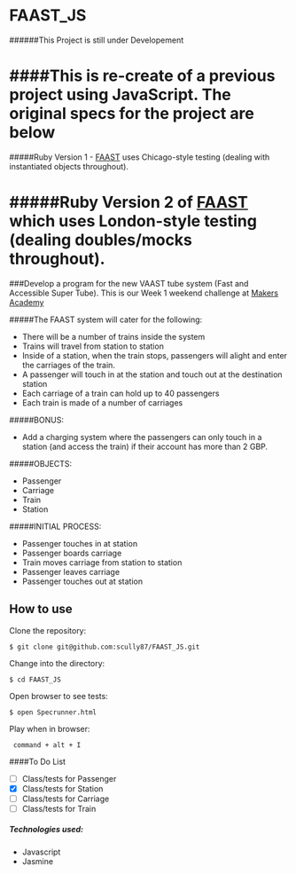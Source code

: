 FAAST_JS
========
######This Project is still under Developement

####This is re-create of a previous project using JavaScript. The original specs for the project are below
=========================================================

#####Ruby Version 1 - [FAAST](https://github.com/scully87/FAAST) uses Chicago-style testing (dealing with instantiated objects throughout).

#####Ruby Version 2 of [FAAST](https://github.com/scully87/FAAST) which uses London-style testing (dealing doubles/mocks throughout).
======================================================================

###Develop a program for the new VAAST tube system (Fast and Accessible Super Tube). This is our Week 1 weekend challenge at [Makers Academy](https://www.makersacademy.com)

#####The FAAST system will cater for the following:

  - There will be a number of trains inside the system
  - Trains will travel from station to station
  - Inside of a station, when the train stops, passengers will alight and enter the
    carriages of the train.
  - A passenger will touch in at the station and touch out at the destination station
  - Each carriage of a train can hold up to 40 passengers
  - Each train is made of a number of carriages

#####BONUS:

  - Add a charging system where the passengers can only touch in a station (and access
    the train) if their account has more than 2 GBP.

#####OBJECTS:

  - Passenger
  - Carriage
  - Train
  - Station

#####INITIAL PROCESS:

  - Passenger touches in at station
  - Passenger boards carriage
  - Train moves carriage from station to station
  - Passenger leaves carriage
  - Passenger touches out at station

How to use
----------
Clone the repository:
```shell
$ git clone git@github.com:scully87/FAAST_JS.git
```

Change into the directory:
```shell
$ cd FAAST_JS
```

Open browser to see tests:
```shell
$ open Specrunner.html
```

Play when in browser:
```shell
 command + alt + I
```

####To Do List
- [ ] Class/tests for Passenger
- [x] Class/tests for Station
- [ ] Class/tests for Carriage
- [ ] Class/tests for Train

##### Technologies used:

- Javascript
- Jasmine